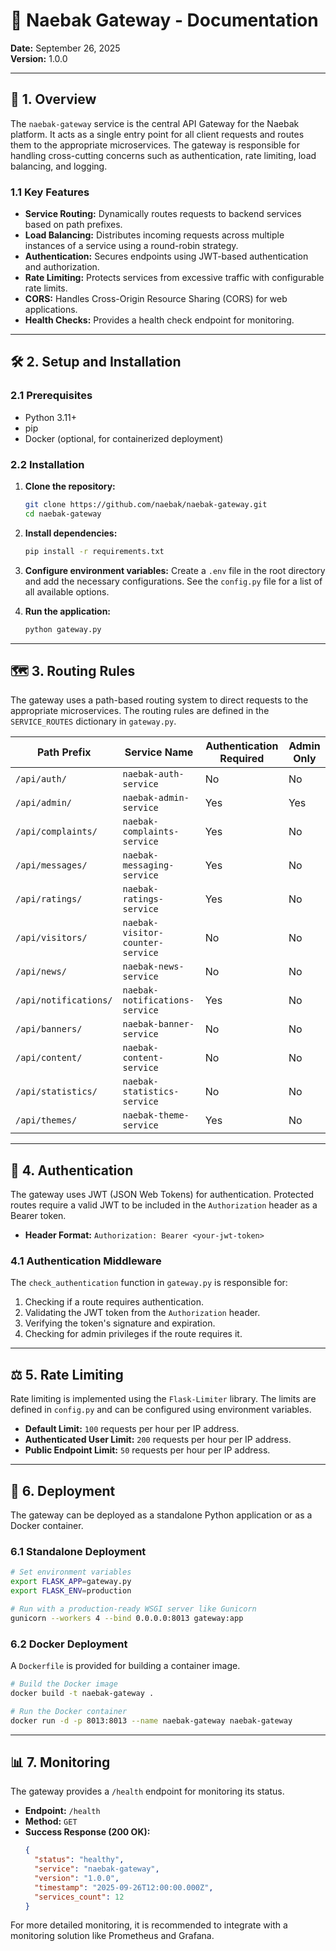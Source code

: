 # 📝 Naebak Gateway - Documentation

**Date:** September 26, 2025  
**Version:** 1.0.0  

---

## 🎯 **1. Overview**

The `naebak-gateway` service is the central API Gateway for the Naebak platform. It acts as a single entry point for all client requests and routes them to the appropriate microservices. The gateway is responsible for handling cross-cutting concerns such as authentication, rate limiting, load balancing, and logging.

### **1.1 Key Features**

- **Service Routing:** Dynamically routes requests to backend services based on path prefixes.
- **Load Balancing:** Distributes incoming requests across multiple instances of a service using a round-robin strategy.
- **Authentication:** Secures endpoints using JWT-based authentication and authorization.
- **Rate Limiting:** Protects services from excessive traffic with configurable rate limits.
- **CORS:** Handles Cross-Origin Resource Sharing (CORS) for web applications.
- **Health Checks:** Provides a health check endpoint for monitoring.

---

## 🛠️ **2. Setup and Installation**

### **2.1 Prerequisites**

- Python 3.11+
- pip
- Docker (optional, for containerized deployment)

### **2.2 Installation**

1. **Clone the repository:**
   ```bash
   git clone https://github.com/naebak/naebak-gateway.git
   cd naebak-gateway
   ```

2. **Install dependencies:**
   ```bash
   pip install -r requirements.txt
   ```

3. **Configure environment variables:**
   Create a `.env` file in the root directory and add the necessary configurations. See the `config.py` file for a list of all available options.

4. **Run the application:**
   ```bash
   python gateway.py
   ```

---

## 🗺️ **3. Routing Rules**

The gateway uses a path-based routing system to direct requests to the appropriate microservices. The routing rules are defined in the `SERVICE_ROUTES` dictionary in `gateway.py`.

| Path Prefix        | Service Name                  | Authentication Required | Admin Only |
|--------------------|-------------------------------|-------------------------|------------|
| `/api/auth/`       | `naebak-auth-service`         | No                      | No         |
| `/api/admin/`      | `naebak-admin-service`        | Yes                     | Yes        |
| `/api/complaints/` | `naebak-complaints-service`   | Yes                     | No         |
| `/api/messages/`   | `naebak-messaging-service`    | Yes                     | No         |
| `/api/ratings/`    | `naebak-ratings-service`      | Yes                     | No         |
| `/api/visitors/`   | `naebak-visitor-counter-service`| No                      | No         |
| `/api/news/`       | `naebak-news-service`         | No                      | No         |
| `/api/notifications/`| `naebak-notifications-service`| Yes                     | No         |
| `/api/banners/`    | `naebak-banner-service`       | No                      | No         |
| `/api/content/`    | `naebak-content-service`      | No                      | No         |
| `/api/statistics/` | `naebak-statistics-service`   | No                      | No         |
| `/api/themes/`     | `naebak-theme-service`        | Yes                     | No         |

---

## 🔐 **4. Authentication**

The gateway uses JWT (JSON Web Tokens) for authentication. Protected routes require a valid JWT to be included in the `Authorization` header as a Bearer token.

- **Header Format:** `Authorization: Bearer <your-jwt-token>`

### **4.1 Authentication Middleware**

The `check_authentication` function in `gateway.py` is responsible for:

1. Checking if a route requires authentication.
2. Validating the JWT token from the `Authorization` header.
3. Verifying the token's signature and expiration.
4. Checking for admin privileges if the route requires it.

---

## ⚖️ **5. Rate Limiting**

Rate limiting is implemented using the `Flask-Limiter` library. The limits are defined in `config.py` and can be configured using environment variables.

- **Default Limit:** `100` requests per hour per IP address.
- **Authenticated User Limit:** `200` requests per hour per IP address.
- **Public Endpoint Limit:** `50` requests per hour per IP address.

---

## 🚀 **6. Deployment**

The gateway can be deployed as a standalone Python application or as a Docker container.

### **6.1 Standalone Deployment**

```bash
# Set environment variables
export FLASK_APP=gateway.py
export FLASK_ENV=production

# Run with a production-ready WSGI server like Gunicorn
gunicorn --workers 4 --bind 0.0.0.0:8013 gateway:app
```

### **6.2 Docker Deployment**

A `Dockerfile` is provided for building a container image.

```bash
# Build the Docker image
docker build -t naebak-gateway .

# Run the Docker container
docker run -d -p 8013:8013 --name naebak-gateway naebak-gateway
```

---

## 📊 **7. Monitoring**

The gateway provides a `/health` endpoint for monitoring its status.

- **Endpoint:** `/health`
- **Method:** `GET`
- **Success Response (200 OK):**
  ```json
  {
    "status": "healthy",
    "service": "naebak-gateway",
    "version": "1.0.0",
    "timestamp": "2025-09-26T12:00:00.000Z",
    "services_count": 12
  }
  ```

For more detailed monitoring, it is recommended to integrate with a monitoring solution like Prometheus and Grafana.


